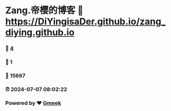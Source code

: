 # Zang.帝樱的博客 :link: https://DiYingisaDer.github.io/zang_diying.github.io 
### :page_facing_up: [4](https://DiYingisaDer.github.io/zang_diying.github.io/tag.html) 
### :speech_balloon: 1 
### :hibiscus: 15667 
### :alarm_clock: 2024-07-07 08:02:22 
### Powered by :heart: [Gmeek](https://github.com/Meekdai/Gmeek)
